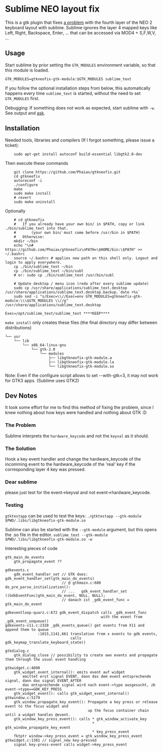 
Sublime NEO layout fix
======================

This is a gtk plugin that fixes [a problem](https://forum.sublimetext.com/t/neo-keyboard-layout-not-full-supported/4477/13) with the fourth layer of the NEO 2 keyboard layout with sublime. Sublime ignores the layer 4 mapped keys like Left, Right, Backspace, Enter, ... that can be accessed via MOD4 + S,F,W,V, ...

Usage
-----

Start sublime by prior setting the `GTK_MODULES` environment variable, so that this module is loaded.

`GTK_MODULES=gtkneofix-gtk-module:$GTK_MODULES sublime_text`

If you follow the optional installation steps from below, this automatically happens every time `sublime_text` is started, without the need to set `GTK_MODULES` first.

Debugging: If something does not work as expected, start sublime with `-w`. See output and [ask](https://github.com/Phaiax/gtkneofix/issues/new).

Installation
------------

Needed tools, libraries and compilers (If I forgot something, please issue a ticket):
```
    sudo apt-get install autoconf build-essential libgtk2.0-dev
```

Then execute these commands
```
    git clone https://github.com/Phaiax/gtkneofix.git
    cd gtkneofix
    autoreconf -i
    ./configure
    make
    sudo make install
    # revert
    sudo make uninstall
```

Optionally
```
    # cd gtkneofix
    #   If you already have your own bin/ in $PATH, copy or link ./bin/sublime_text into that.
    #       (your own bin/ must come before /usr/bin in $PATH)
    #   Otherwise:
    mkdir ~/bin
    echo "\n# https://github.com/Phaiax/gtkneofix\nPATH=\$HOME/bin:\$PATH" >> ~/.bashrc
    source ~/.bashrc # applies new path on this shell only. Logout and login to apply everywhere.
    cp ./bin/sublime_text ~/bin
    cp ./bin/sublime_text ~/bin/subl
    # or: sudo cp ./bin/sublime_text /usr/bin/subl

    # Update desktop / menu icon (redo after every sublime update)
    sudo cp /usr/share/applications/sublime_text.desktop /usr/share/applications/sublime_text.desktop.backup.`date +%s`
    sudo sed -i "s/Exec=\\//Exec=env GTK_MODULES=gtkneofix-gtk-module:\\\$GTK_MODULES \\//g" /usr/share/applications/sublime_text.desktop

```

```
Exec=/opt/sublime_text/sublime_text ****KEEP****
```

`make install` only creates these files (the final directory may differ between distributions)
```
└── usr
    └── lib
        └── x86_64-linux-gnu
            └── gtk-2.0
                └── modules
                    ├── libgtkneofix-gtk-module.a
                    ├── libgtkneofix-gtk-module.la
                    └── libgtkneofix-gtk-module.so
```


Note: Even if the configure script allows to set --with-gtk=3, it may not work for GTK3 apps. (Sublime uses GTK2)


Dev Notes
---------

It took some effort for me to find this method of fixing the problem, since I knew nothing about how keys were handled and nothing about GTK :D


### The Problem

Sublime interprets the `hardware_keycode` and not the `keyval` as it should.

### The Solution

Hook a key event handler and change the hardware_keycode of the incomming event to the hardware_keycode of the 'real' key if the corresponding layer 4 key was pressed.

### Dear sublime

please just test for the event->keyval and not event->hardware_keycode.

### Testing

`gtktestapp` can be used to test the keys:
`./gtktestapp --gtk-module $PWD/.libs/libgtkneofix-gtk-module.so`

Sublime can also be started with the `--gtk-module` argument, but this opens the .so file in the editor.
`sublime_text --gtk-module $PWD/.libs/libgtkneofix-gtk-module.so -w`


Interesting pieces of code

```
gtk_main_do_events
    gtk_propagate_event ??

gdkevents.c
    gdk_event_handler_set // GTK does: gdk_event_handler_set(gtk_main_do_events)
                          // @ gtkmain.c:680 do_pre_parse_initialization():
                          // ...   gdk_event_handler_set ((GdkEventFunc)gtk_main_do_event, NULL, NULL);
                          // danach ist _gdk_event_func = gtk_main_do_event

gdkeventloop-quarz.c:672 gdk_event_dispatch calls _gdk_event_func
                                            with the event from _gdk_event_unqueue()
gdkevents-x11.c:2328 _gdk_events_queue() get events from X11 and append them to queue
               :1015,1141,661 translation from x events to gdk events,
                              calls gdk_keymap_translate_keyboard_state()

gtkdialog.c
    gtk_dialog_close // possibility to create own events and propagate them through the usual event handling

gtkwidget.c:4890
    gtk_widget_event_internal(): emits event auf widget
        emittet erst signal EVENT, dann das dem event entsprechende signal, dann das signal EVENT_AFTER
        das entsprechende signal wird nach event->type ausgesucht, zb event->type==GDK_KEY_PRESS
    gtk_widget_event(): calls gtk_widget_event_internal()
gtkwindow.c:5179
    gtk_window_propagate_key_event(): Propagate a key press or release event to the focus widget and
                                      up the focus container chain until a widget handles @event.
    gtk_window_key_press_event(): calls * gtk_window_activate_key
                                        * gtk_window_propagate_key_event
                                        * key_press_event
    fktptr window->key_press_event = gtk_window_key_press_event
gtkwidget.c:1381 // signal_new key-pressed
    signal key-press-event calls widget->key_press_event
```



